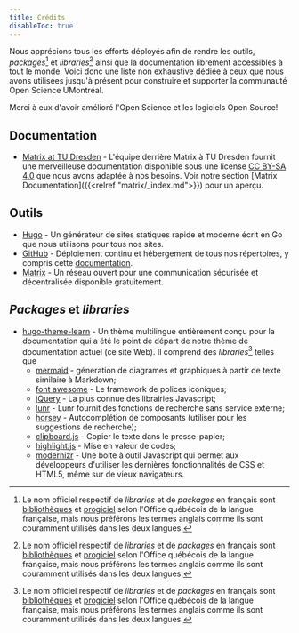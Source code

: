 ```yaml
---
title: Crédits
disableToc: true
---
```


Nous apprécions tous les efforts déployés afin de rendre les outils,
_packages_[^1] et _libraries_[^1] ainsi que la documentation librement
accessibles à tout le monde. Voici donc une liste non exhaustive dédiée à ceux
que nous avons utilisées jusqu'à présent pour construire et supporter la
communauté Open Science UMontréal.

Merci à eux d'avoir amélioré l'Open Science et les logiciels Open Source!

## Documentation

- [Matrix at TU Dresden](https://doc.matrix.tu-dresden.de/en/) - L'équipe
  derrière Matrix à TU Dresden fournit une merveilleuse documentation disponible
  sous une license [CC BY-SA 4.0](https://creativecommons.org/licenses/by-sa/4.0/legalcode) que nous avons adaptée à
  nos besoins. Voir notre section [Matrix
  Documentation]({{<relref "matrix/_index.md">}}) pour un aperçu.

## Outils

- [Hugo](https://gohugo.io/) - Un générateur de sites statiques rapide et
  moderne écrit en Go que nous utilisons pour tous nos sites.
- [GitHub](https://github.com/) - Déploiement continu et hébergement de tous nos
  répertoires, y compris cette
  [documentation](https://github.com/osumontreal/docs.osumontreal.ca).
- [Matrix](https://matrix.org/) - Un réseau ouvert pour une communication
  sécurisée et décentralisée disponible gratuitement.

## _Packages_ et _libraries_

- [hugo-theme-learn](https://github.com/matcornic/hugo-theme-learn) - Un thème
  multilingue entièrement conçu pour la documentation qui a été le point de
  départ de notre thème de documentation actuel (ce site Web). Il comprend des
  _libraries_[^1] telles que
  - [mermaid](https://knsv.github.io/mermaid) - géneration de diagrames et
    graphiques à partir de texte similaire à Markdown;
  - [font awesome](http://fontawesome.io/) - Le framework de polices iconiques;
  - [jQuery](https://jquery.com) - La plus connue des librairies Javascript;
  - [lunr](https://lunrjs.com) - Lunr fournit des fonctions de recherche sans
    service externe;
  - [horsey](https://bevacqua.github.io/horsey/) - Autocomplétion de composants
    (utiliser pour les suggestions de recherche);
  - [clipboard.js](https://zenorocha.github.io/clipboard.js) - Copier le texte
    dans le presse-papier;
  - [highlight.js](https://highlightjs.org) - Mise en valeur de codes;
  - [modernizr](https://modernizr.com) - Une boite à outil Javascript qui permet
    aux développeurs d'utiliser les dernières fonctionnalités de CSS et HTML5,
    même sur de vieux navigateurs.

[^1]:
    Le nom officiel respectif de _libraries_ et de _packages_ en français sont
    [bibliothèques](http://gdt.oqlf.gouv.qc.ca/ficheOqlf.aspx?Id_Fiche=8372180)
    et [progiciel](http://gdt.oqlf.gouv.qc.ca/ficheOqlf.aspx?Id_Fiche=2072071)
    selon l'Office québécois de la langue française, mais nous préférons les
    termes anglais comme ils sont couramment utilisés dans les deux langues.
